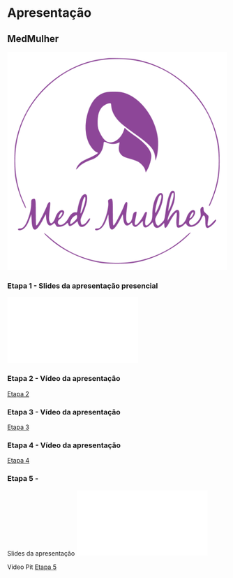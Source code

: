 # Apresentação

## MedMulher

![logo](img/Logo-rosa.png)

###

### Etapa 1 - Slides da apresentação presencial
[![Etapa 1](/docs/MedMulherPDF.pdf)](https://github.com/ICEI-PUC-Minas-PMV-ADS/pmv-ads-2023-2-e4-proj-dad-t2-medmulher/blob/main/docs/MedMulherPDF.pdf)

### Etapa 2 - Vídeo da apresentação
<a href="https://drive.google.com/file/d/1xi5p7VmvNU8rS8FuBYwijHCSz_V0wGBH/view?usp=drive_link"> Etapa 2</a>

### Etapa 3 - Vídeo da apresentação
<a href="https://drive.google.com/file/d/1Ghr_QICtNaLyS6RPfUf2HX7ZDqQy4o7q/view?usp=drive_link"> Etapa 3</a>

### Etapa 4 - Vídeo da apresentação
<a href="https://drive.google.com/file/d/1_ENIMgBbS9ShBcH5exVmrC-qOR6G4ZWz/view?usp=drive_link"> Etapa 4</a>

### Etapa 5 - 
 Slides da apresentação 
[![Apresentação](/docs/MedMulherapresentação.pdf)]([https://github.com/ICEI-PUC-Minas-PMV-ADS/pmv-ads-2023-2-e4-proj-dad-t2-medmulher/blob/main/docs/MedMulherPDF.pdf](https://github.com/ICEI-PUC-Minas-PMV-ADS/pmv-ads-2023-2-e4-proj-dad-t2-medmulher/blob/main/docs/MedMulherapresenta%C3%A7%C3%A3o.pdf)https://github.com/ICEI-PUC-Minas-PMV-ADS/pmv-ads-2023-2-e4-proj-dad-t2-medmulher/blob/main/docs/MedMulherapresenta%C3%A7%C3%A3o.pdf)


Vídeo Pit
<a href=""> Etapa 5</a>

